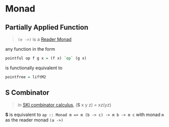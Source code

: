 # Monad

## Partially Applied Function

> `(e ->)` is a [Reader Monad](http://hackage.haskell.org/packages/archive/mtl/latest/doc/html/Control-Monad-Reader.html)

any function in the form
```hs
pointful op f g x = (f x) `op` (g x)
```

is functionally equivalent to

```hs
pointfree = liftM2
```

## S Combinator

> in [SKI combinator calculus](https://en.wikipedia.org/wiki/SKI_combinator_calculus), (**S** x y z) = xz(yz)

**S** is equivalent to `ap :: Monad m => m (b -> c) -> m b -> m c` with monad `m` as the reader monad `(a ->)`